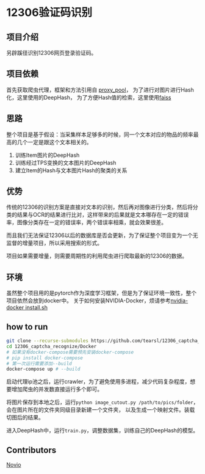 # 12306验证码识别

## 项目介绍
另辟蹊径识别12306网页登录验证码。

## 项目依赖
首先获取爬虫代理，框架和方法引用自 [proxy_pool](https://github.com/novioleo/proxy_pool)，
为了进行对图片进行Hash化，这里使用的DeepHash，
为了方便Hash值的检索，这里使用[faiss](https://github.com/facebookresearch/faiss)

## 思路

整个项目是基于假设：当采集样本足够多的时候，同一个文本对应的物品的频率最高的几个一定是跟这个文本相关的。

1. 训练Item图片的DeepHash
2. 训练经过TPS变换的文本图片的DeepHash
3. 建立Item的Hash与文本图片Hash的聚类的关系

## 优势
传统的12306的识别方案是直接对文本的识别，然后再对图像进行分类，然后将分类的结果与OCR的结果进行比对，这样带来的后果就是文本哪存在一定的错误率，图像分类存在一定的错误率，两个错误率相乘，就会效果很差。

而且我们无法保证12306以后的数据库是否会更新，为了保证整个项目变为一个无监督的增量项目，所以采用搜索的形式。

项目如果需要增量，则需要周期性的利用爬虫进行爬取最新的12306的数据。

## 环境
虽然整个项目用的是pytorch作为深度学习框架，但是为了保证环境一致性，整个项目依然会放到docker中。
关于如何安装NVIDIA-Docker，烦请参考[nvidia-docker install.sh](https://github.com/novioleo/DL_Dockerfiles/blob/master/ubuntu_docker_install.sh)


## how to run
```bash
git clone --recurse-submodules https://github.com/tearsl/12306_captcha_recognize
cd 12306_captcha_recognize/Docker
# 如果没有docker-compose需要预先安装docker-compose
# pip install docker-compose
# 第一次运行需要添加--build
docker-compose up # --build
```
启动代理ip池之后，运行crawler，为了避免使用多进程，减少代码复杂程度，想要增加爬虫的并发数直接运行多个即可。

将图片保存到本地之后，运行`python image_cutout.py /path/to/pics/folder`，会在图片所在的文件夹同级目录新建一个文件夹，
以及生成一个映射文件。装载切图后的结果。

进入DeepHash中，运行`train.py`，调整数据集，训练自己的DeepHash的模型。

## Contributors
[Novio](https://github.com/novioleo)  
